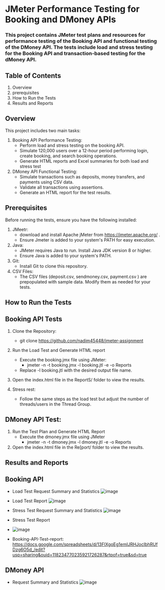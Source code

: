 # JMeter Performance Testing for Booking and DMoney APIs

### This project contains JMeter test plans and resources for performance testing of the Booking API and functional testing of the DMoney API. The tests include load and stress testing for the Booking API and transaction-based testing for the dMoney API.

## Table of Contents
1. Overview
2. prerequisites
3. How to Run the Tests
4. Results and Reports

## Overview
This project includes two main tasks:
1. Booking API Performance Testing:
   - Perform load and stress testing on the booking API.
   - Simulate 120,000 users over a 12-hour period performing login, create booking, and search booking operations.
   - Generate HTML reports and Excel summaries for both load and stress test
2. DMoney API Functional Testing:
   - Simulate transactions such as deposits, money transfers, and payments using CSV data.
   - Validate all transactions using assertions.
   - Generate an HTML report for the test results.

  ## Prerequisites
   Before running the tests, ensure you have the following installed:
   1. JMeetr:
      - download and install Apache jMeter from https://jmeter.apache.org/ .
      - Ensure Jmeter is added to your system's PATH for easy execution.
   2. Java:
       - JMeter requires Java to run. Install Java JDK version 8 or higher.
       - Ensure Java is added to your system's PATH.
   3. Git:
       - Install Git to clone this repository.
   4. CSV Files:
       - The CSV files (deposit.csv, sendmoney.csv, payment.csv ) are prepopulated with sample data. Modify them as needed for your tests.
  
  ## How to Run the Tests
  ## Booking API Tests
  1. Clone the Repository:
     - git clone https://github.com/nadim45448/jmeter-assignment 
  2. Run the Load Test and Generate HTML report
     - Execute the booking.jmx file using JMeter:  
       - jmeter -n -t booking.jmx -l booking.jtl -e -o Reports
     - Replace -l booking.jtl with the desired output file name.

  3. Open the index.html file in the ReportS/ folder to view the results.
  4. Stress rest:
     - Follow the same steps as the load test but adjust the number of threads/users in the Thread Group.
    
  ## DMoney API Test:
  1. Run the Test Plan and Generate HTML Report
     - Execute the dmoney.jmx file using JMeter
       - jmeter -n -t dmoney.jmx -l dmoney.jtl -e -o Reports
  2.   Open the index.html file in the Re[port/ folder to view the results.

## Results and Reports
## Booking API
  - Load Test Request Summary and Statistics
   ![image](https://github.com/user-attachments/assets/66dd1c40-6ff8-4cf2-b65a-f71218df753d)
  - Load Test Report
   ![image](https://github.com/user-attachments/assets/f1be0506-d2d1-45e6-b248-26a19ba48b64)

  - Stress Test Request Summary and Statistics
    ![image](https://github.com/user-attachments/assets/dde3ed72-f577-435d-ac51-5c2cebd841cd)

  - Stress Test Report
  - ![image](https://github.com/user-attachments/assets/34ad24a2-983b-42e5-9247-8804a1df9571)
  - Booking-API-Test-report: https://docs.google.com/spreadsheets/d/13FlXgoEg1emIJRHJocIbhRUfDzg6O5d_/edit?usp=sharing&ouid=118234770235921726287&rtpof=true&sd=true
## DMoney API
  - Request Summary and Statistics
    ![image](https://github.com/user-attachments/assets/9e0faf5f-d827-41b3-b246-b36f61797fa9)




    


    
  


    

    

   

    





    
    
      
     
     
     
     
   





